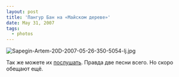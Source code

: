 ```yaml
---
layout: post
title: 'Пангур Бан на «Майском дереве»'
date: May 31, 2007
tags:
  - photos
---
```


![Sapegin-Artem-20D-2007-05-26-350-5054-lj.jpg](upload://Sapegin-Artem-20D-2007-05-26-350-5054-lj.jpg)

Так же можете их [послушать](http://realmusic.ru/pangurban "Музыка Пангур Бан"). Правда две песни всего. Но скоро обещают ещё.
